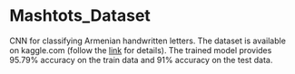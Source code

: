 # Mashtots_Dataset
CNN for classifying Armenian handwritten letters.
The dataset is available on kaggle.com (follow the [link](https://www.kaggle.com/competitions/mashtots-dataset/data) for details).
The trained model provides 95.79% accuracy on the train data and 91% accuracy on the test data. 
